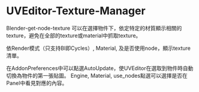 # UVEditor-Texture-Manager
Blender-get-node-texture 可以在選擇物件下，依定特定的材質顯示相關的texture，避免在全部的texture或material中抓取texture。

依Render模式（只支持BI即Cycles）, Material, 及是否使用node，顯示texture清單。

在AddonPreferences中可以點選AutoUpdate，使UVEditor在選取到物件時自動切換為物件的第一張貼圖。 Engine, Material, use_nodes點選可以選擇是否在Panel中看見對應的內容。
